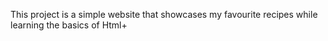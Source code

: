 This project is a simple website that showcases my favourite recipes while learning the basics of Html+
